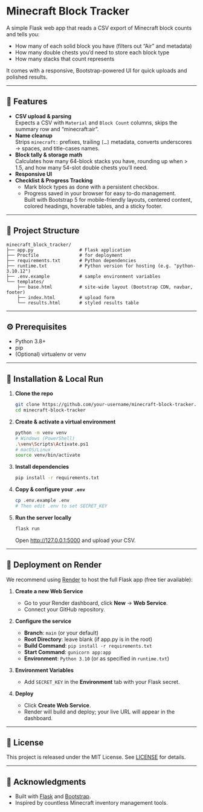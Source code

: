 # Minecraft Block Tracker

A simple Flask web app that reads a CSV export of Minecraft block counts and tells you:

- How many of each solid block you have (filters out “Air” and metadata)  
- How many double chests you’d need to store each block type  
- How many stacks that count represents  

It comes with a responsive, Bootstrap-powered UI for quick uploads and polished results.

---

## 🚀 Features

- **CSV upload & parsing**  
  Expects a CSV with `Material` and `Block Count` columns, skips the summary row and “minecraft:air”.  
- **Name cleanup**  
  Strips `minecraft:` prefixes, trailing `[…]` metadata, converts underscores → spaces, and title-cases names.  
- **Block tally & storage math**  
  Calculates how many 64-block stacks you have, rounding up when > 1.5, and how many 54-slot double chests you’ll need.  
- **Responsive UI**  
- **Checklist & Progress Tracking**  
  - Mark block types as done with a persistent checkbox.  
  - Progress saved in your browser for easy to-do management.  
  Built with Bootstrap 5 for mobile-friendly layouts, centered content, colored headings, hoverable tables, and a sticky footer.

---

## 📂 Project Structure

```
minecraft_block_tracker/
├── app.py                 # Flask application
├── Procfile               # for deployment
├── requirements.txt       # Python dependencies
├── runtime.txt            # Python version for hosting (e.g. "python-3.10.12")
├── .env.example           # sample environment variables
└── templates/
    ├── base.html          # site-wide layout (Bootstrap CDN, navbar, footer)
    ├── index.html         # upload form
    └── results.html       # styled results table
```

---

## ⚙️ Prerequisites

- Python 3.8+  
- pip  
- (Optional) virtualenv or venv  

---

## 🔧 Installation & Local Run

1. **Clone the repo**  
   ```bash
   git clone https://github.com/your-username/minecraft-block-tracker.git
   cd minecraft-block-tracker
   ```

2. **Create & activate a virtual environment**  
   ```bash
   python -m venv venv
   # Windows (PowerShell)
   .\venv\Scripts\Activate.ps1
   # macOS/Linux
   source venv/bin/activate
   ```

3. **Install dependencies**  
   ```bash
   pip install -r requirements.txt
   ```

4. **Copy & configure your `.env`**  
   ```bash
   cp .env.example .env
   # Then edit .env to set SECRET_KEY
   ```

5. **Run the server locally**  
   ```bash
   flask run
   ```
   Open <http://127.0.0.1:5000> and upload your CSV.

---

## 📡 Deployment on Render

We recommend using [Render](https://render.com) to host the full Flask app (free tier available):

1. **Create a new Web Service**  
   - Go to your Render dashboard, click **New** → **Web Service**.  
   - Connect your GitHub repository.  

2. **Configure the service**  
   - **Branch**: `main` (or your default)  
   - **Root Directory**: leave blank (if app.py is in the root)  
   - **Build Command**: `pip install -r requirements.txt`  
   - **Start Command**: `gunicorn app:app`  
   - **Environment**: `Python 3.10` (or as specified in `runtime.txt`)  

3. **Environment Variables**  
   - Add `SECRET_KEY` in the **Environment** tab with your Flask secret.  

4. **Deploy**  
   - Click **Create Web Service**.  
   - Render will build and deploy; your live URL will appear in the dashboard.

---

## 📝 License

This project is released under the MIT License. See [LICENSE](LICENSE) for details.

---

## 🙏 Acknowledgments

- Built with [Flask](https://flask.palletsprojects.com/) and [Bootstrap](https://getbootstrap.com/).  
- Inspired by countless Minecraft inventory management tools.
